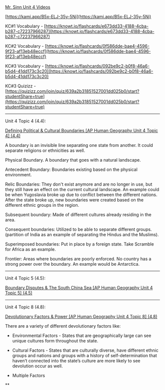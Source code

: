 [Mr. Sinn Unit 4 Videos](https://docs.google.com/document/d/15WGiPc72mLD_G3IfDLzYEQ-NNB3NBex78oJa_YpEtbA/edit?usp=sharing)

[https://kami.app/B5x-ELJ-35y-5Ni](https://kami.app/B5x-ELJ-35y-5Ni)

KC#1 Vocabulary - [https://knowt.io/flashcards/e673dd33-4188-4cba-b287-c72237966287](https://knowt.io/flashcards/e673dd33-4188-4cba-b287-c72237966287)

KC#2 Vocabulary - [https://knowt.io/flashcards/0f586dde-bae4-4596-9f23-af13eb48eccf](https://knowt.io/flashcards/0f586dde-bae4-4596-9f23-af13eb48eccf)

KC#3 Vocabulary - [https://knowt.io/flashcards/092be9c2-b0f8-46a6-b5d4-41dd173c3c20](https://knowt.io/flashcards/092be9c2-b0f8-46a6-b5d4-41dd173c3c20)

KC#3 Quizizz - [https://quizizz.com/join/quiz/639a2b31851527001dd025b0/start?studentShare=true](https://quizizz.com/join/quiz/639a2b31851527001dd025b0/start?studentShare=true)

---------------------------------------------------------------------------------------

Unit 4 Topic 4 (4.4):

[Defining Political & Cultural Boundaries [AP Human Geography Unit 4 Topic 4] (4.4)](https://www.youtube.com/watch?v=M349S8uFwZI&list=PL-R0qM-A09uzmvZjW5_-aYI9AsvJqFwWr&index=6)

A boundary is an invisible line separating one state from another. It could separate religions or ethnicities as well.

Physical Boundary. A boundary that goes with a natural landscape.

Antecedent Boundary: Boundaries existing based on the physical environment.

Relic Boundaries: They don't exist anymore and are no longer in use, but they still have an effect on the current cultural landscape. An example could be when Yugoslavia broke up due to conflict between the different nations. After the state broke up, new boundaries were created based on the different ethnic groups in the region.

Subsequent boundary: Made of different cultures already residing in the area.

Consequent boundaries: Utilized to be able to separate different groups. (partition of India as an example of separating the Hindus and the Muslims).

Superimposed boundaries: Put in place by a foreign state. Take Scramble for Africa as an example.

Frontier: Areas where boundaries are poorly enforced. No country has a strong power over the boundary. An example would be Antarctica.

---------------------------------------------------------------------------------------

Unit 4 Topic 5 (4.5):

[Boundary Disputes & The South China Sea [AP Human Geography Unit 4 Topic 5] (4.5)](https://www.youtube.com/watch?v=tD4p0yKqV-k&list=PL-R0qM-A09uzmvZjW5_-aYI9AsvJqFwWr&index=6)

---------------------------------------------------------------------------------------

Unit 4 Topic 8 (4.8):

[Devolutionary Factors & Power [AP Human Geography Unit 4 Topic 8] (4.8)](https://www.youtube.com/watch?v=gDfGB1kVi1E&list=PL-R0qM-A09uzmvZjW5_-aYI9AsvJqFwWr&index=11)

There are a variety of different devolutionary factors like:

-   Environmental Factors - States that are geographically large can see unique cultures form throughout the state.
    
-   Cultural Factors - States that are culturally diverse, have different ethnic groups and nations and groups with a history of self-determination that haven’t connected into the state’s culture are more likely to see devolution occur as well.
    
-   Multiple Factors
    

**